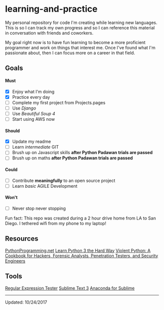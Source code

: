 # learning-and-practice
My personal repository for code I'm creating while learning new languages. This is so I can track my own progress and so I can reference this material in conversation with friends and coworkers.

My goal right now is to have fun learning to become a more proficient programmer and work on things that interest me. Once I've found what I'm passionate about, then I can focus more on a career in that field.

## Goals

#### Must

- [x] Enjoy what I'm doing
- [x] Practice every day
- [ ] Complete my first project from Projects.pages
- [ ] Use *Django*
- [ ] Use *Beautiful Soup 4*
- [ ] Start using AWS now

#### Should

- [x] Update my readme
- [ ] Learn *intermediate* GIT
- [ ] Brush up on Javascript skills **after Python Padawan trials are passed**
- [ ] Brush up on maths **after Python Padawan trials are passed**

#### Could

- [ ] Contribute **meaningfully** to an open source project
- [ ] Learn *basic* AGILE Development

#### Won't

- [ ] Never stop never stopping

Fun fact: This repo was created during a 2 hour drive home from LA to San Diego. I tethered wifi from my phone to my laptop!


## Resources

[PythonProgramming.net](https://pythonprogramming.net)
[Learn Python 3 the Hard Way](https://learnpythonthehardway.org)
[Violent Python: A Cookbook for Hackers, Forensic Analysts, Penetration Testers, and Security Engineers](https://www.amazon.com/Violent-Python-Cookbook-Penetration-Engineers/dp/1597499579)

## Tools

[Regular Expression Tester](https://regexr.com "Amazing REGEX tool!")
[Sublime Text 3](https://www.sublimetext.com "Text editor")
[Anaconda for Sublime](http://damnwidget.github.io/anaconda/ "Turns Sublime into a Python IDE")


---------

Updated: 10/24/2017